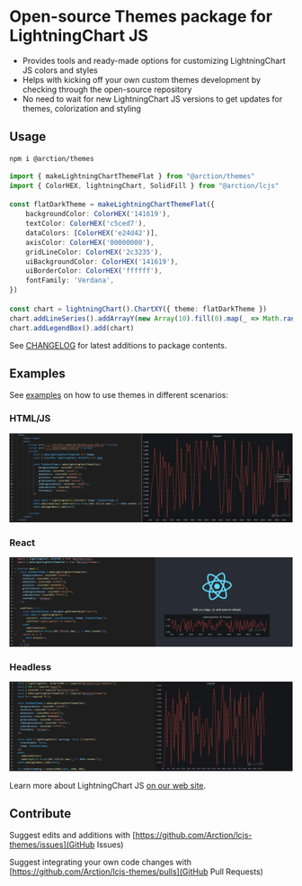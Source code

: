# Open-source Themes package for LightningChart JS

- Provides tools and ready-made options for customizing LightningChart JS colors and styles
- Helps with kicking off your own custom themes development by checking through the open-source repository
- No need to wait for new LightningChart JS versions to get updates for themes, colorization and styling 

## Usage

```sh
npm i @arction/themes
```

```ts
import { makeLightningChartThemeFlat } from "@arction/themes"
import { ColorHEX, lightningChart, SolidFill } from "@arction/lcjs"

const flatDarkTheme = makeLightningChartThemeFlat({
    backgroundColor: ColorHEX('141619'),
    textColor: ColorHEX('c5ced7'),
    dataColors: [ColorHEX('e24d42')],
    axisColor: ColorHEX('00000000'),
    gridLineColor: ColorHEX('2c3235'),
    uiBackgroundColor: ColorHEX('141619'),
    uiBorderColor: ColorHEX('ffffff'),
    fontFamily: 'Verdana',
})

const chart = lightningChart().ChartXY({ theme: flatDarkTheme })
chart.addLineSeries().addArrayY(new Array(10).fill(0).map(_ => Math.random()))
chart.addLegendBox().add(chart)
```

See [CHANGELOG](https://github.com/Arction/lcjs-themes/blob/master/CHANGELOG.md) for latest additions to package contents.

## Examples

See [examples](https://github.com/Arction/lcjs-themes/blob/master/examples/) on how to use themes in different scenarios:

### HTML/JS

![Custom themed chart with HTML/JS code](./screenshots/html.png)

### React

![Custom themed chart with React](./screenshots/react.png)

### Headless

![Custom themed chart in headless](./screenshots/headless.png)

Learn more about LightningChart JS [on our web site](https://lightningchart.com/js-charts/).

## Contribute

Suggest edits and additions with [https://github.com/Arction/lcjs-themes/issues](GitHub Issues)

Suggest integrating your own code changes with [https://github.com/Arction/lcjs-themes/pulls](GitHub Pull Requests)
